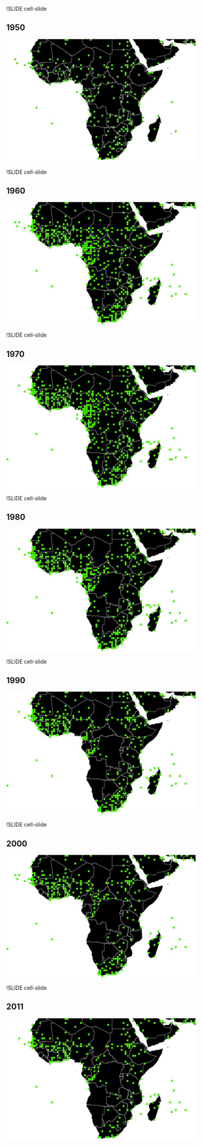 !SLIDE cell-slide

## 1950 ##
![1950](1950.png)

!SLIDE cell-slide

## 1960 ##
![1960](1960.png)

!SLIDE cell-slide

## 1970 ##
![1970](1970.png)

!SLIDE cell-slide

## 1980 ##
![1980](1980.png)

!SLIDE cell-slide

## 1990 ##
![1990](1990.png)

!SLIDE cell-slide

## 2000 ##
![2000](2000.png)

!SLIDE cell-slide

## 2011 ##
![2011](2011.png)


